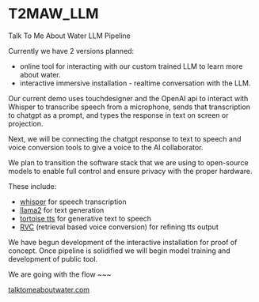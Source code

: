 # T2MAW_LLM

Talk To Me About Water LLM Pipeline

Currently we have 2 versions planned:

- online tool for interacting with our custom trained LLM to learn more about water.
- interactive immersive installation - realtime conversation with the LLM.

Our current demo uses touchdesigner and the OpenAI api to interact with Whisper to transcribe speech from a microphone, sends that transcription to chatgpt as a prompt, and types the response in text on screen or projection.

Next, we will be connecting the chatgpt response to text to speech and voice conversion tools to give a voice to the AI collaborator.

We plan to transition the software stack that we are using to open-source models to enable full control and ensure privacy with the proper hardware.

These include:

- [whisper](https://github.com/openai/whisper) for speech transcription
- [llama2](https://github.com/facebookresearch/llama) for text generation
- [tortoise tts](https://github.com/neonbjb/tortoise-tts) for generative text to speech
- [RVC](https://github.com/RVC-Project/Retrieval-based-Voice-Conversion-WebUI) (retrieval based voice conversion) for refining tts output

We have begun development of the interactive installation for proof of concept. Once pipeline is solidified we will begin model training and development of public tool.

We are going with the flow ~~~

[talktomeaboutwater.com](https://talktomeaboutwater.com)
